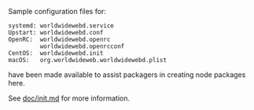 Sample configuration files for:
```
systemd: worldwidewebd.service
Upstart: worldwidewebd.conf
OpenRC:  worldwidewebd.openrc
         worldwidewebd.openrcconf
CentOS:  worldwidewebd.init
macOS:   org.worldwideweb.worldwidewebd.plist
```
have been made available to assist packagers in creating node packages here.

See [doc/init.md](../../doc/init.md) for more information.
